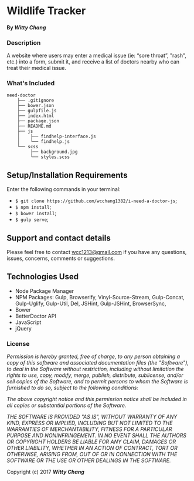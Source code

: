 # Wildlife Tracker


#### By _**Witty Chang**_


### Description

A website where users may enter a medical issue (ie: “sore throat”, \"rash\", etc.) into a form, submit it, and receive a list of doctors nearby who can treat their medical issue.

### What's Included

```
need-doctor
    ├── .gitignore
    ├── bower.json
    ├── gulpfile.js
    ├── index.html
    ├── package.json
    ├── README.md
    ├── js
    │    ├── findhelp-interface.js
    │    └── findhelp.js
    └── scss
         ├── background.jpg
         └── styles.scss

```

## Setup/Installation Requirements

Enter the following commands in your terminal:
* `$ git clone https://github.com/wcchang1382/i-need-a-doctor-js`;
* `$ npm install`;
* `$ bower install`;
* `$ gulp serve`;


## Support and contact details

Please feel free to contact wcc1213@gmail.com if you have any questions, issues, concerns, comments or suggestions.

## Technologies Used

* Node Package Manager
* NPM Packages: Gulp, Browserify, Vinyl-Source-Stream, Gulp-Concat, Gulp-Uglify, Gulp-Util, Del, JSHint, Gulp-JSHint, BrowserSync,
* Bower
* BetterDoctor API
* JavaScript
* jQuery

### License

_Permission is hereby granted, free of charge, to any person obtaining a copy of this software and associated documentation files (the "Software"), to deal in the Software without restriction, including without limitation the rights to use, copy, modify, merge, publish, distribute, sublicense, and/or sell copies of the Software, and to permit persons to whom the Software is furnished to do so, subject to the following conditions:_

_The above copyright notice and this permission notice shall be included in all copies or substantial portions of the Software._

_THE SOFTWARE IS PROVIDED "AS IS", WITHOUT WARRANTY OF ANY KIND, EXPRESS OR IMPLIED, INCLUDING BUT NOT LIMITED TO THE WARRANTIES OF MERCHANTABILITY, FITNESS FOR A PARTICULAR PURPOSE AND NONINFRINGEMENT. IN NO EVENT SHALL THE AUTHORS OR COPYRIGHT HOLDERS BE LIABLE FOR ANY CLAIM, DAMAGES OR OTHER LIABILITY, WHETHER IN AN ACTION OF CONTRACT, TORT OR OTHERWISE, ARISING FROM, OUT OF OR IN CONNECTION WITH THE SOFTWARE OR THE USE OR OTHER DEALINGS IN THE SOFTWARE._

Copyright (c) 2017 **_Witty Chang_**

